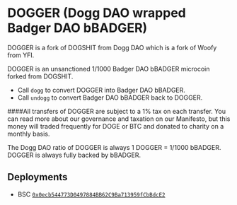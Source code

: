 # DOGGER (Dogg DAO wrapped Badger DAO bBADGER)

DOGGER is a fork of DOGSHIT from Dogg DAO which is a fork of Woofy from YFI.

DOGGER is an unsanctioned 1/1000 Badger DAO bBADGER microcoin forked from DOGSHIT.  

- Call `dogg` to convert DOGGER into Badger DAO bBADGER.
- Call `undogg` to convert Badger DAO bBADGER back to DOGGER.

####All transfers of DOGGER are subject to a 1% tax on each transfer.
You can read more about our governance and taxation on our Manifesto, but this money will traded frequently for DOGE or BTC and donated to charity on a monthly basis.

The Dogg DAO ratio of DOGGER is always 1 DOGGER = 1/1000 bBADGER. DOGGER is always fully backed by bBADGER.

## Deployments

- BSC [`0x0ecb544773D0497884BB62C9Ba713959fCbBdcE2`](https://bscscan.com/address/0x0ecb544773D0497884BB62C9Ba713959fCbBdcE2)
